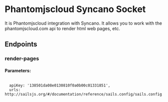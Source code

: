 # Phantomjscloud Syncano Socket

It is Phantomjscloud integration with Syncano. It allows you to work with the phantomjscloud.com api to render html web pages, etc.

## Endpoints

### render-pages

#### Parameters:
```

  apiKey: '138501da08e0130810f0a0b00c01331851',
  urls: http://sailsjs.org/#/documentation/reference/sails.config/sails.config.models.html
```

